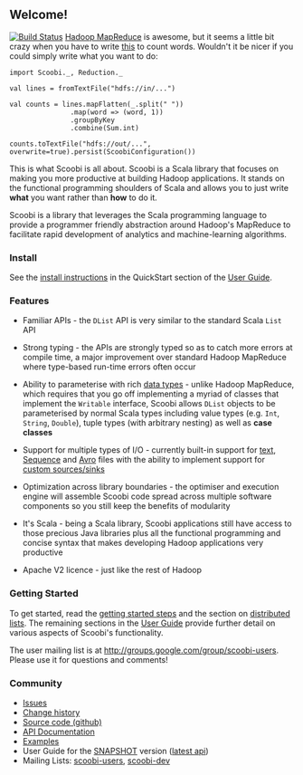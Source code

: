 ## Welcome!
[![Build Status](https://travis-ci.org/NICTA/scoobi.png?branch=master)](https://travis-ci.org/NICTA/scoobi)
[Hadoop MapReduce](http://hadoop.apache.org/) is awesome, but it seems a little bit crazy when you have to write [this](http://wiki.apache.org/hadoop/WordCount) to count words. Wouldn't it be nicer if you could simply write what you want to do:

```
import Scoobi._, Reduction._

val lines = fromTextFile("hdfs://in/...")

val counts = lines.mapFlatten(_.split(" "))
               .map(word => (word, 1))
               .groupByKey
               .combine(Sum.int)

counts.toTextFile("hdfs://out/...", overwrite=true).persist(ScoobiConfiguration())
```


This is what Scoobi is all about. Scoobi is a Scala library that focuses on making you more productive at building Hadoop applications. It stands on the functional programming shoulders of Scala and allows you to just write **what** you want rather than **how** to do it.

Scoobi is a library that leverages the Scala programming language to provide a programmer friendly abstraction around Hadoop's MapReduce to facilitate rapid development of analytics and machine-learning algorithms.

### Install

See the [install instructions](http://nicta.github.io/scoobi/guide/com.nicta.scoobi.guide.QuickStart.html#Installing+Scoobi) in the QuickStart section of the [User Guide](http://nicta.github.io/scoobi/guide/com.nicta.scoobi.guide.UserGuide.html).

### Features

 * Familiar APIs - the `DList` API is very similar to the standard Scala `List` API

 * Strong typing - the APIs are strongly typed so as to catch more errors at compile time, a
 major improvement over standard Hadoop MapReduce where type-based run-time errors often occur

 * Ability to parameterise with rich [data types](http://nicta.github.io/scoobi/guide/com.nicta.scoobi.guide.DataTypes.html) - unlike Hadoop MapReduce, which requires that you go off implementing a myriad of classes that implement the `Writable` interface, Scoobi allows `DList` objects to be parameterised by normal Scala types including value types (e.g. `Int`, `String`, `Double`), tuple types (with arbitrary nesting) as well as **case classes**

 * Support for multiple types of I/O - currently built-in support for [text](http://nicta.github.io/scoobi/guide/com.nicta.scoobi.guide.LoadAndPersist.html#Text+files), [Sequence](http://nicta.github.io/scoobi/guide/com.nicta.scoobi.guide.LoadAndPersist.html#Sequence+files) and [Avro](http://nicta.github.io/scoobi/guide/com.nicta.scoobi.guide.LoadAndPersist.html#Avro+files) files with the ability to implement support for [custom sources/sinks](http://nicta.github.io/scoobi/guide/com.nicta.scoobi.guide.LoadAndPersist.html#Custom+input)

 * Optimization across library boundaries - the optimiser and execution engine will assemble Scoobi code spread across multiple software components so you still keep the benefits of modularity

 * It's Scala - being a Scala library, Scoobi applications still have access to those precious Java libraries plus all the functional programming and concise syntax that makes developing Hadoop applications very productive

 * Apache V2 licence - just like the rest of Hadoop

### Getting Started

To get started, read the [getting started steps](http://nicta.github.io/scoobi/guide/com.nicta.scoobi.guide.QuickStart.html) and the section on [distributed lists](http://nicta.github.io/scoobi/guide/com.nicta.scoobi.guide.DistributedLists.html). The remaining sections in the [User Guide](http://nicta.github.io/scoobi/guide/com.nicta.scoobi.guide.UserGuide.html) provide further detail on various aspects of Scoobi's functionality.

The user mailing list is at <http://groups.google.com/group/scoobi-users>. Please use it for questions and comments!

### Community

 * [Issues](https://github.com/NICTA/scoobi/issues)
 * [Change history](http://notes.implicit.ly/tagged/scoobi)
 * [Source code (github)](https://github.com/NICTA/scoobi)
 * [API Documentation](http://nicta.github.io/scoobi/api/SCOOBI-0.8.5/index.html)
 * [Examples](https://github.com/NICTA/scoobi/tree/SCOOBI-0.8.5/examples)
 * User Guide for the [SNAPSHOT](http://nicta.github.io/scoobi/guide-SNAPSHOT/guide/com.nicta.scoobi.guide.UserGuide.html) version ([latest api](http://nicta.github.io/scoobi/api/master/index.html))
 * Mailing Lists: [scoobi-users](http://groups.google.com/group/scoobi-users), [scoobi-dev](http://groups.google.com/group/scoobi-dev)
  